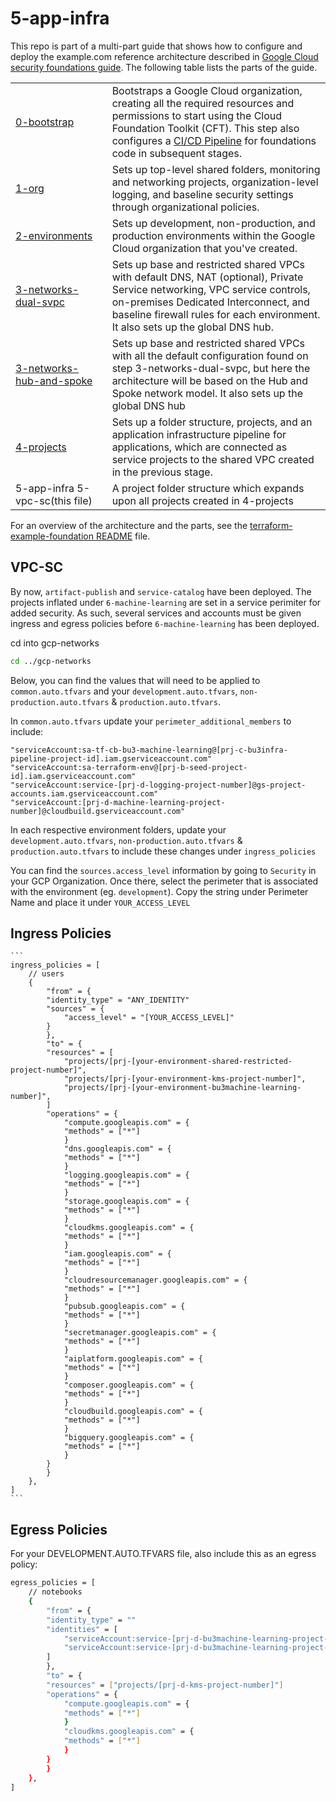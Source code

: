 # 5-app-infra

This repo is part of a multi-part guide that shows how to configure and deploy
the example.com reference architecture described in
[Google Cloud security foundations guide](https://cloud.google.com/architecture/security-foundations). The following table lists the parts of the guide.

<table>
<tbody>
<tr>
<td><a href="../0-bootstrap">0-bootstrap</a></td>
<td>Bootstraps a Google Cloud organization, creating all the required resources
and permissions to start using the Cloud Foundation Toolkit (CFT). This
step also configures a <a href="../docs/GLOSSARY.md#foundation-cicd-pipeline">CI/CD Pipeline</a> for foundations code in subsequent
stages.</td>
</tr>
<tr>
<td><a href="../1-org">1-org</a></td>
<td>Sets up top-level shared folders, monitoring and networking projects,
organization-level logging, and baseline security settings through
organizational policies.</td>
</tr>
<tr>
<td><a href="../2-environments"><span style="white-space: nowrap;">2-environments</span></a></td>
<td>Sets up development, non-production, and production environments within the
Google Cloud organization that you've created.</td>
</tr>
<tr>
<td><a href="../3-networks-dual-svpc">3-networks-dual-svpc</a></td>
<td>Sets up base and restricted shared VPCs with default DNS, NAT (optional),
Private Service networking, VPC service controls, on-premises Dedicated
Interconnect, and baseline firewall rules for each environment. It also sets
up the global DNS hub.</td>
</tr>
<tr>
<td><a href="../3-networks-hub-and-spoke">3-networks-hub-and-spoke</a></td>
<td>Sets up base and restricted shared VPCs with all the default configuration
found on step 3-networks-dual-svpc, but here the architecture will be based on the
Hub and Spoke network model. It also sets up the global DNS hub</td>
</tr>
<tr>
<td><a href="../4-projects">4-projects</a></td>
<td>Sets up a folder structure, projects, and an application infrastructure pipeline for applications,
 which are connected as service projects to the shared VPC created in the previous stage.</td>
</tr>
<tr>
<td>5-app-infra 5-vpc-sc(this file)</td>
<td>A project folder structure which expands upon all projects created in 4-projects</td>
</tr>
</tbody>
</table>

For an overview of the architecture and the parts, see the
[terraform-example-foundation README](https://github.com/terraform-google-modules/terraform-example-foundation)
file.

## VPC-SC

By now, `artifact-publish` and `service-catalog` have been deployed.  The projects inflated under `6-machine-learning` are set in a service perimiter for added security.  As such, several services and accounts must be given ingress and egress policies before `6-machine-learning` has been deployed.

cd into gcp-networks

  ```bash
  cd ../gcp-networks
  ```

Below, you can find the values that will need to be applied to `common.auto.tfvars` and your `development.auto.tfvars`, `non-production.auto.tfvars` & `production.auto.tfvars`.

In `common.auto.tfvars` update your `perimeter_additional_members` to include:
```
"serviceAccount:sa-tf-cb-bu3-machine-learning@[prj-c-bu3infra-pipeline-project-id].iam.gserviceaccount.com"
"serviceAccount:sa-terraform-env@[prj-b-seed-project-id].iam.gserviceaccount.com"
"serviceAccount:service-[prj-d-logging-project-number]@gs-project-accounts.iam.gserviceaccount.com"
"serviceAccount:[prj-d-machine-learning-project-number]@cloudbuild.gserviceaccount.com"
```


 In each respective environment folders, update your `development.auto.tfvars`, `non-production.auto.tfvars` & `production.auto.tfvars` to include these changes under `ingress_policies`

You can find the `sources.access_level` information by going to `Security` in your GCP Organization.
Once there, select the perimeter that is associated with the environment (eg. `development`). Copy the string under Perimeter Name and place it under `YOUR_ACCESS_LEVEL`


## Ingress Policies

    ```
    ingress_policies = [
        // users
        {
            "from" = {
            "identity_type" = "ANY_IDENTITY"
            "sources" = {
                "access_level" = "[YOUR_ACCESS_LEVEL]"
            }
            },
            "to" = {
            "resources" = [
                "projects/[prj-[your-environment-shared-restricted-project-number]",
                "projects/[prj-[your-environment-kms-project-number]",
                "projects/[prj-[your-environment-bu3machine-learning-number]",
            ]
            "operations" = {
                "compute.googleapis.com" = {
                "methods" = ["*"]
                }
                "dns.googleapis.com" = {
                "methods" = ["*"]
                }
                "logging.googleapis.com" = {
                "methods" = ["*"]
                }
                "storage.googleapis.com" = {
                "methods" = ["*"]
                }
                "cloudkms.googleapis.com" = {
                "methods" = ["*"]
                }
                "iam.googleapis.com" = {
                "methods" = ["*"]
                }
                "cloudresourcemanager.googleapis.com" = {
                "methods" = ["*"]
                }
                "pubsub.googleapis.com" = {
                "methods" = ["*"]
                }
                "secretmanager.googleapis.com" = {
                "methods" = ["*"]
                }
                "aiplatform.googleapis.com" = {
                "methods" = ["*"]
                }
                "composer.googleapis.com" = {
                "methods" = ["*"]
                }
                "cloudbuild.googleapis.com" = {
                "methods" = ["*"]
                }
                "bigquery.googleapis.com" = {
                "methods" = ["*"]
                }
            }
            }
        },
    ]
    ```

## Egress Policies

For your DEVELOPMENT.AUTO.TFVARS file, also include this as an egress policy:

```bash
egress_policies = [
    // notebooks
    {
        "from" = {
        "identity_type" = ""
        "identities" = [
            "serviceAccount:service-[prj-d-bu3machine-learning-project-number]@gcp-sa-notebooks.iam.gserviceaccount.com",
            "serviceAccount:service-[prj-d-bu3machine-learning-project-number]@compute-system.iam.gserviceaccount.com",
        ]
        },
        "to" = {
        "resources" = ["projects/[prj-d-kms-project-number]"]
        "operations" = {
            "compute.googleapis.com" = {
            "methods" = ["*"]
            }
            "cloudkms.googleapis.com" = {
            "methods" = ["*"]
            }
        }
        }
    },
]
```
